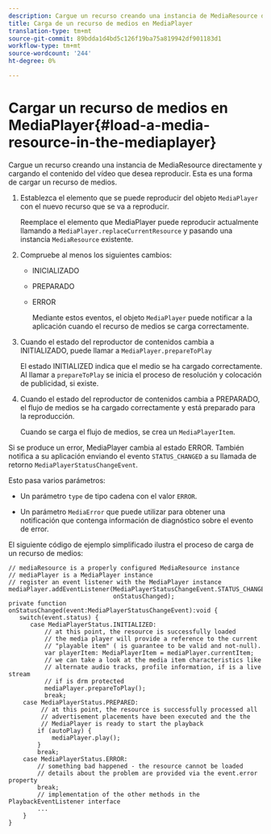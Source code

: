 ```yaml
---
description: Cargue un recurso creando una instancia de MediaResource directamente y cargando el contenido del vídeo que desea reproducir. Esta es una forma de cargar un recurso de medios.
title: Carga de un recurso de medios en MediaPlayer
translation-type: tm+mt
source-git-commit: 89bdda1d4bd5c126f19ba75a819942df901183d1
workflow-type: tm+mt
source-wordcount: '244'
ht-degree: 0%

---
```



# Cargar un recurso de medios en MediaPlayer{#load-a-media-resource-in-the-mediaplayer}

Cargue un recurso creando una instancia de MediaResource directamente y cargando el contenido del vídeo que desea reproducir. Esta es una forma de cargar un recurso de medios.

1. Establezca el elemento que se puede reproducir del objeto `MediaPlayer` con el nuevo recurso que se va a reproducir.

   Reemplace el elemento que MediaPlayer puede reproducir actualmente llamando a `MediaPlayer.replaceCurrentResource` y pasando una instancia `MediaResource` existente.

1. Compruebe al menos los siguientes cambios:

   * INICIALIZADO
   * PREPARADO
   * ERROR

      Mediante estos eventos, el objeto `MediaPlayer` puede notificar a la aplicación cuando el recurso de medios se carga correctamente.

1. Cuando el estado del reproductor de contenidos cambia a INITIALIZADO, puede llamar a `MediaPlayer.prepareToPlay`

   El estado INITIALIZED indica que el medio se ha cargado correctamente. Al llamar a `prepareToPlay` se inicia el proceso de resolución y colocación de publicidad, si existe.

1. Cuando el estado del reproductor de contenidos cambia a PREPARADO, el flujo de medios se ha cargado correctamente y está preparado para la reproducción.

   Cuando se carga el flujo de medios, se crea un `MediaPlayerItem`.

Si se produce un error, MediaPlayer cambia al estado ERROR. También notifica a su aplicación enviando el evento `STATUS_CHANGED` a su llamada de retorno `MediaPlayerStatusChangeEvent`.

Esto pasa varios parámetros:
* Un parámetro `type` de tipo cadena con el valor `ERROR`.

* Un parámetro `MediaError` que puede utilizar para obtener una notificación que contenga información de diagnóstico sobre el evento de error.


<!--<a id="example_3774607C6F08473282CF0CB7F3D82373"></a>-->

El siguiente código de ejemplo simplificado ilustra el proceso de carga de un recurso de medios:

```
// mediaResource is a properly configured MediaResource instance 
// mediaPlayer is a MediaPlayer instance 
// register an event listener with the MediaPlayer instance 
mediaPlayer.addEventListener(MediaPlayerStatusChangeEvent.STATUS_CHANGED,  
                             onStatusChanged); 
private function onStatusChanged(event:MediaPlayerStatusChangeEvent):void { 
   switch(event.status) { 
      case MediaPlayerStatus.INITIALIZED: 
          // at this point, the resource is successfully loaded 
          // the media player will provide a reference to the current 
          // "playable item" ( is guarantee to be valid and not-null). 
          var playerItem: MediaPlayerItem = mediaPlayer.currentItem; 
          // we can take a look at the media item characteristics like 
          // alternate audio tracks, profile information, if is a live stream 
          // if is drm protected 
          mediaPlayer.prepareToPlay(); 
          break; 
    case MediaPlayerStatus.PREPARED: 
         // at this point, the resource is successfully processed all  
         // advertisement placements have been executed and the the  
         // MediaPlayer is ready to start the playback 
        if (autoPlay) { 
            mediaPlayer.play(); 
        } 
        break; 
    case MediaPlayerStatus.ERROR: 
        // something bad happened - the resource cannot be loaded 
        // details about the problem are provided via the event.error property 
        break; 
        // implementation of the other methods in the PlaybackEventListener interface 
        ... 
    } 
}
```

